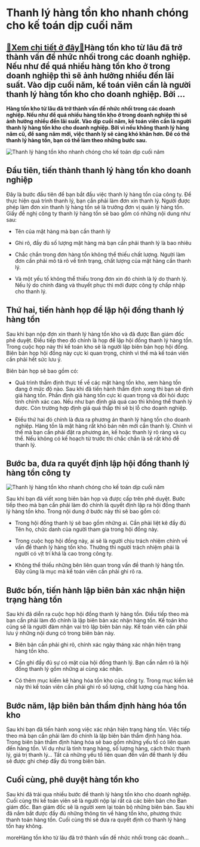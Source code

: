 Thanh lý hàng tồn kho nhanh chóng cho kế toán dịp cuối năm
==========================================================

[:gift:Xem chi tiết ở đây:gift:](https://hddtvn.com/thanh-ly-hang-ton-kho-nhanh-chong-cho-ke-toan-dip-cuoi-nam/)Hàng tồn kho từ lâu đã trở thành vấn đề nhức nhối trong các doanh nghiệp. Nếu như để quá nhiều hàng tồn kho ở trong doanh nghiệp thì sẽ ảnh hưởng nhiều đến lãi suất. Vào dịp cuối năm, kế toán viên cần là người thanh lý hàng tồn kho cho doanh nghiệp. Bởi …
---------------------------------------------------------------------------------------------------------------------------------------------------------------------------------------------------------------------------------------------------------------

**Hàng tồn kho từ lâu đã trở thành vấn đề nhức nhối trong các doanh nghiệp. Nếu như để quá nhiều hàng tồn kho ở trong doanh nghiệp thì sẽ ảnh hưởng nhiều đến lãi suất. Vào dịp cuối năm, kế toán viên cần là người thanh lý hàng tồn kho cho doanh nghiệp. Bởi vì nếu không thanh lý hàng năm cũ, để sang năm mới, việc thanh lý sẽ càng khó khăn hơn. Để có thể thanh lý hàng tồn, bạn có thể làm theo những bước sau.**


![Thanh lý hàng tồn kho nhanh chóng cho kế toán dịp cuối năm](https://hddtvn.com/wp-content/uploads/2021/01/xa-hang-ton-kho-cuoi-nam.jpg)


Đầu tiên, tiến thành thanh lý hàng tồn kho doanh nghiệp
-------------------------------------------------------


Đây là bước đầu tiên để bạn bắt đầu việc thanh lý hàng tồn của công ty. Để thực hiện quá trình thanh lý, bạn cần phải làm đơn xin thanh lý. Người được phép làm đơn xin thanh lý hàng tồn sẽ là trưởng đơn vị quản lý hàng tồn. Giấy đề nghị công ty thanh lý hàng tồn sẽ bao gồm có những nội dung như sau:




* Tên của mặt hàng mà bạn cần thanh lý

* Ghi rõ, đầy đủ số lượng mặt hàng mà bạn cần phải thanh lý là bao nhiêu

* Chắc chắn trong đơn hàng tồn không thể thiếu chất lượng. Người làm đơn cần phải mô tả rõ về tình trạng, chất lượng của mặt hàng cần thanh lý.

* Và một yếu tố không thể thiếu trong đơn xin đó chính là lý do thanh lý. Nếu lý do chính đáng và thuyết phục thì mới được công ty chấp nhập cho thanh lý.



Thứ hai, tiến hành họp để lập hội đồng thanh lý hàng tồn
--------------------------------------------------------


Sau khi bạn nộp đơn xin thanh lý hàng tồn kho và đã được Ban giám đốc phê duyệt. Điều tiếp theo đó chính là họp để lập hội đồng thanh lý hàng tồn. Trong cuộc họp này thì kế toán kho sẽ là người lập biên bản họp hội đồng. Biên bản họp hội đồng này cực kì quan trọng, chính vì thế mà kế toán viên cần phải hết sức lưu ý.


Biên bản họp sẽ bao gồm có:




* Quá trình thẩm định thực tế về các mặt hàng tồn kho, xem hàng tồn đang ở mức độ nào. Sau khi đã tiến hành thẩm định xong thì bạn sẽ định giá hàng tồn. Phần định giá hàng tồn cực kì quan trọng và đòi hỏi được tính chính xác cao. Nếu như bạn định giá quá cao thì không thể thanh lý được. Còn trường hợp định giá quá thấp thì sẽ bị lỗ cho doanh nghiệp.

* Điều thứ hai đó chính là đưa ra phương án thanh lý hàng tồn cho doanh nghiệp. Hàng tồn là mặt hàng rất khó bán nên mới cần thanh lý. Chính vì thế mà bạn cần phải đặt ra phương án, kế hoặc thanh lý rõ ràng và cụ thể. Nếu không có kế hoạch từ trước thì chắc chắn là sẽ rất khó để thanh lý.



Bước ba, đưa ra quyết định lập hội đồng thanh lý hàng tồn công ty
-----------------------------------------------------------------


![Thanh lý hàng tồn kho nhanh chóng cho kế toán dịp cuối năm](https://hddtvn.com/wp-content/uploads/2021/01/thanh-ly-hang-ton-kho.jpg)


Sau khi bạn đã viết xong biên bản họp và được cấp trên phê duyệt. Bước tiếp theo mà bạn cần phải làm đó chính là quyết định lập ra hội đồng thanh lý hàng tồn kho. Trong nội dung ở bước này thì sẽ bao gồm có:




* Trong hội đồng thanh lý sẽ bao gồm những ai. Cần phải liệt kê đầy đủ Tên họ, chức danh của người tham gia trong hội đồng này.

* Trong cuộc họp hội đồng này, ai sẽ là người chịu trách nhiệm chính về vấn đề thanh lý hàng tồn kho. Thường thì người trách nhiệm phải là người có vịt trí khá là cao trong công ty.

* Không thể thiếu những bên liên quan trong vấn đề thanh lý hàng tồn. Đây cũng là mục mà kế toán viên cần phải ghi rõ ra.



Bước bốn, tiến hành lập biên bản xác nhận hiện trạng hàng tồn
-------------------------------------------------------------


Sau khi đã diễn ra cuộc họp hội đồng thanh lý hàng tồn. Điều tiếp theo mà bạn cần phải làm đó chính là lập biên bản xác nhận hàng tồn. Kế toán kho cũng sẽ là người đảm nhận vai trò lập biên bản này. Kế toán viên cần phải lưu ý những nội dung có trong biên bản này.




* Biên bản cần phải ghi rõ, chính xác ngày tháng xác nhận hiện trạng hàng tồn kho.

* Cần ghi đầy đủ sự có mặt của hội đồng thanh lý. Bạn cần nắm rõ là hội đồng thanh lý gồm những ai cùng xác nhận.

* Có thêm mục kiểm kê hàng hóa tồn kho của công ty. Trong mục kiểm kê này thì kế toán viên cần phải ghi rõ số lượng, chất lượng của hàng hóa.



Bước năm, lập biên bản thẩm định hàng hóa tồn kho
-------------------------------------------------


Sau khi bạn đã tiến hành xong việc xác nhận hiện trạng hàng tồn. Việc tiếp theo mà bạn cần phải làm đó chính là lập biên bản thẩm định hàng hóa. Trong biên bản thẩm định hàng hóa sẽ bao gồm những yếu tố có liên quan đến hàng tồn. Ví dụ như là tình trạng hàng, số lượng hàng, cách thức thanh lý, giá trị thanh lý… Tất cả những yếu tố liên quan đến vấn đề thanh lý đều sẽ được ghi chép đầy đủ trong biên bản.


Cuối cùng, phê duyệt hàng tồn kho
---------------------------------


Sau khi đã trải qua nhiều bước để thanh lý hàng tồn kho cho doanh nghiệp. Cuối cùng thì kế toán viên sẽ là người nộp lại rất cả các biên bản cho Ban giám đốc. Ban giám đốc sẽ là người xem lại toàn bộ những biên bản. Sau khi đã nắm bắt được đầy đủ những thông tin về hàng tồn kho, phương thức thanh toán hàng tồn. Cuối cùng thì sẽ đưa ra quyết định có thanh lý hàng tồn hay không.


moreHàng tồn kho từ lâu đã trở thành vấn đề nhức nhối trong các doanh…

